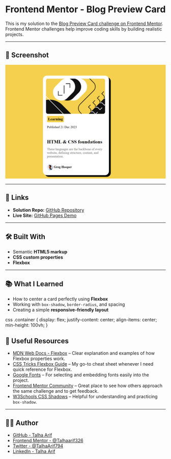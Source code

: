 # Frontend Mentor - Blog Preview Card

This is my solution to the [Blog Preview Card challenge on Frontend Mentor](https://www.frontendmentor.io/challenges/blog-preview-card-ckPaj01IcS).  
Frontend Mentor challenges help improve coding skills by building realistic projects.

---

## 📸 Screenshot

![Blog Preview Card Screenshot](./screenshot.png)

---

## 🔗 Links

- **Solution Repo:** [GitHub Repository](https://github.com/Talhaarif326/Blog-preview-card)  
- **Live Site:** [GitHub Pages Demo](https://talhaarif326.github.io/Blog-preview-card/)

---

## 🛠️ Built With

- Semantic **HTML5 markup**  
- **CSS custom properties**  
- **Flexbox**  

---

## 📚 What I Learned

- How to center a card perfectly using **Flexbox**  
- Working with `box-shadow`, `border-radius`, and spacing  
- Creating a simple **responsive-friendly layout**  

css
.container {
  display: flex;
  justify-content: center;
  align-items: center;
  min-height: 100vh;
}


## 🙌 Useful Resources

- [MDN Web Docs - Flexbox](https://developer.mozilla.org/en-US/docs/Web/CSS/flex) – Clear explanation and examples of how Flexbox properties work.  
- [CSS Tricks Flexbox Guide](https://css-tricks.com/snippets/css/a-guide-to-flexbox/) – My go-to cheat sheet whenever I need quick reference for Flexbox.  
- [Google Fonts](https://fonts.google.com/) – For selecting and embedding fonts easily into the project.  
- [Frontend Mentor Community](https://www.frontendmentor.io/community) – Great place to see how others approach the same challenge and to get feedback.  
- [W3Schools CSS Shadows](https://www.w3schools.com/css/css3_shadows_box.asp) – Helpful for understanding and practicing `box-shadow`.  

---


## 👨‍💻 Author

- [GitHub - Talha Arif](https://github.com/Talhaarif326)  
- [Frontend Mentor - @Talhaarif326](https://www.frontendmentor.io/profile/Talhaarif326)  
- [Twitter - @TalhaArif794](https://twitter.com/TalhaArif794)  
- [LinkedIn - Talha Arif](https://www.linkedin.com/in/talha-arif-247b67291)  

